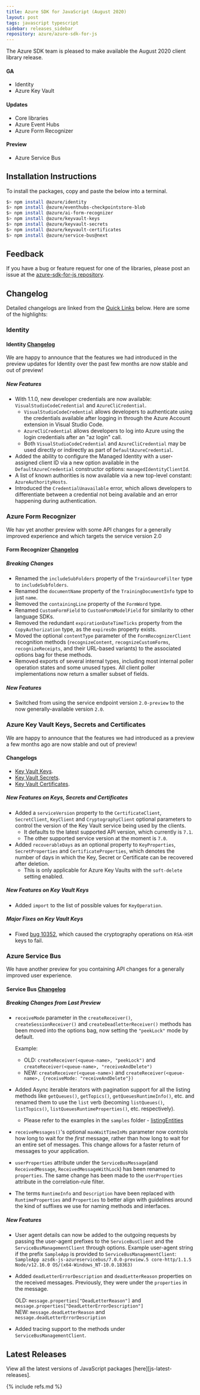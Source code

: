 ```yaml
---
title: Azure SDK for JavaScript (August 2020)
layout: post
tags: javascript typescript
sidebar: releases_sidebar
repository: azure/azure-sdk-for-js
---
```


The Azure SDK team is pleased to make available the August 2020 client library release.

#### GA

- Identity
- Azure Key Vault

#### Updates

- Core libraries
- Azure Event Hubs
- Azure Form Recognizer

#### Preview

- Azure Service Bus

## Installation Instructions

To install the packages, copy and paste the below into a terminal.

```bash
$> npm install @azure/identity
$> npm install @azure/eventhubs-checkpointstore-blob
$> npm install @azure/ai-form-recognizer
$> npm install @azure/keyvault-keys
$> npm install @azure/keyvault-secrets
$> npm install @azure/keyvault-certificates
$> npm install @azure/service-bus@next
```

## Feedback

If you have a bug or feature request for one of the libraries, please post an issue at the [azure-sdk-for-js repository](https://github.com/azure/azure-sdk-for-js/issues).

## Changelog

Detailed changelogs are linked from the [Quick Links](#quick-links) below. Here are some of the highlights:

### Identity

#### Identity [Changelog](https://github.com/Azure/azure-sdk-for-js/blob/master/sdk/identity/identity/CHANGELOG.md)

We are happy to announce that the features we had introduced in the preview updates for Identity over the past few months are now stable and out of preview!

##### New Features
- With 1.1.0, new developer credentials are now available: `VisualStudioCodeCredential` and `AzureCliCredential`.
  - `VisualStudioCodeCredential` allows developers to authenticate using the credentials available after logging in through the Azure Account extension in Visual Studio Code.
  - `AzureCliCredential` allows developers to log into Azure using the login credentials after an "az login" call.
  - Both `VisualStudioCodeCredential` and `AzureCliCredential` may be used directly or indirectly as part of `DefaultAzureCredential`.
- Added the ability to configure the Managed Identity with a user-assigned client ID via a new option available in the `DefaultAzureCredential` constructor options: `managedIdentityClientId`.
- A list of known authorities is now available via a new top-level constant: `AzureAuthorityHosts`.
- Introduced the `CredentialUnavailable` error, which allows developers to differentiate between a credential not being available and an error happening during authentication.

### Azure Form Recognizer

We hav yet another preview with some API changes for a generally improved experience and which targets the service version 2.0
#### Form Recognizer [Changelog](https://github.com/Azure/azure-sdk-for-js/blob/master/sdk/formrecognizer/ai-form-recognizer/CHANGELOG.md)

##### Breaking Changes

- Renamed the `includeSubFolders` property of the `TrainSourceFilter` type to `includeSubfolders`.
- Renamed the `documentName` property of the `TrainingDocumentInfo` type to just `name`.
- Removed the `containingLine` property of the `FormWord` type.
- Renamed `CustomFormField` to `CustomFormModelField` for similarity to other language SDKs.
- Removed the redundant `expirationDateTimeTicks` property from the `CopyAuthorization` type, as the `expiresOn` property exists.
- Moved the optional `contentType` parameter of the `FormRecognizerClient` recognition methods (`recognizeContent`, `recognizeCustomForms`, `recognizeReceipts`, and their URL-based variants) to the associated options bag for these methods.
- Removed exports of several internal types, including most internal poller operation states and some unused types. All client poller implementations now return a smaller subset of fields.


##### New Features

- Switched from using the service endpoint version `2.0-preview` to the now generally-available version `2.0`.

### Azure Key Vault Keys, Secrets and Certificates

We are happy to announce that the features we had introduced as a preview a few months ago are now stable and out of preview!
#### Changelogs

- [Key Vault Keys](https://github.com/Azure/azure-sdk-for-js/blob/master/sdk/keyvault/keyvault-keys/CHANGELOG.md).
- [Key Vault Secrets](https://github.com/Azure/azure-sdk-for-js/blob/master/sdk/keyvault/keyvault-secrets/CHANGELOG.md).
- [Key Vault Certificates](https://github.com/Azure/azure-sdk-for-js/blob/master/sdk/keyvault/keyvault-certificates/CHANGELOG.md).

##### New Features on Keys, Secrets and Certificates

- Added a `serviceVersion` property to the `CertificateClient`, `SecretClient`, `KeyClient` and `CryptographyClient` optional parameters to control the version of the Key Vault service being used by the clients.
    - It defaults to the latest supported API version, which currently is `7.1`.
    - The other supported service version at the moment is `7.0`.
- Added `recoverableDays` as an optional property to `KeyProperties`, `SecretProperties` and `CertificateProperties`, which denotes the number of days in which the Key, Secret or Certificate can be recovered after deletion.
    - This is only applicable for Azure Key Vaults with the `soft-delete` setting enabled.

##### New Features on Key Vault Keys

- Added `import` to the list of possible values for `KeyOperation`.

##### Major Fixes on Key Vault Keys

- Fixed [bug 10352](https://github.com/Azure/azure-sdk-for-js/issues/10352), which caused the cryptography operations on `RSA-HSM` keys to fail.

### Azure Service Bus

We have another preview for you containing API changes for a generally improved user experience.
#### Service Bus [Changelog](https://github.com/Azure/azure-sdk-for-js/blob/master/sdk/servicebus/service-bus/CHANGELOG.md)

##### Breaking Changes from Last Preview


- `receiveMode` parameter in the `createReceiver()`, `createSessionReceiver()` and `createDeadletterReceiver()` methods has been moved into the options bag, now setting the `"peekLock"` mode by default.

  Example:

  - OLD: `createReceiver(<queue-name>, "peekLock")` and `createReceiver(<queue-name>, "receiveAndDelete")`
  - NEW: `createReceiver(<queue-name>)` and `createReceiver(<queue-name>, {receiveMode: "receiveAndDelete"})`

- Added Async iterable iterators with pagination support for all the listing methods like `getQueues()`, `getTopics()`, `getQueuesRuntimeInfo()`, etc. and renamed them to use the `list` verb (becoming `listQueues()`, `listTopics()`, `listQueuesRuntimeProperties()`, etc. respectively).
  - Please refer to the examples in the `samples` folder - [listingEntities](https://github.com/Azure/azure-sdk-for-js/blob/master/sdk/servicebus/service-bus/samples/v7/typescript/src/advanced/listingEntities.ts)
- `receiveMessages()`'s optional `maxWaitTimeInMs` parameter now controls how long to wait for the _first_ message, rather than how long to wait for an entire set of messages. This change allows for a faster return of messages to your application.
- `userProperties` attribute under the `ServiceBusMessage`(and `ReceivedMessage`, `ReceivedMessageWithLock`) has been renamed to `properties`. The same change has been made to the `userProperties` attribute in the correlation-rule filter.
- The terms `RuntimeInfo` and `Description` have been replaced with `RuntimeProperties` and `Properties` to better align with guidelines around the kind of suffixes we use for naming methods and interfaces.

##### New Features

- User agent details can now be added to the outgoing requests by passing the user-agent prefixes to the `ServiceBusClient` and the `ServiceBusManagementClient` through options.
  Example user-agent string if the prefix `SampleApp` is provided to `ServiceBusManagementClient`:
  `SampleApp azsdk-js-azureservicebus/7.0.0-preview.5 core-http/1.1.5 Node/v12.16.0 OS/(x64-Windows_NT-10.0.18363)`
- Added `deadLetterErrorDescription` and `deadLetterReason` properties on the received messages. Previously, they were under the `properties` in the message.

  OLD: `message.properties["DeadLetterReason"]` and `message.properties["DeadLetterErrorDescription"]`  
  NEW: `message.deadLetterReason` and `message.deadLetterErrorDescription`

- Added tracing support to the methods under `ServiceBusManagementClient`.

## Latest Releases

View all the latest versions of JavaScript packages [here][js-latest-releases].

{% include refs.md %}

